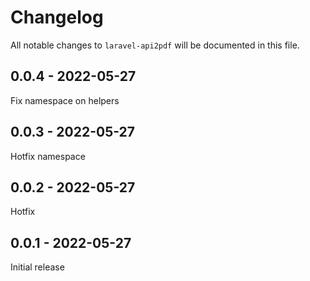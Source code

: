 # Changelog

All notable changes to `laravel-api2pdf` will be documented in this file.

## 0.0.4 - 2022-05-27

Fix namespace on helpers

## 0.0.3 - 2022-05-27

Hotfix namespace

## 0.0.2 - 2022-05-27

Hotfix

## 0.0.1 - 2022-05-27

Initial release
